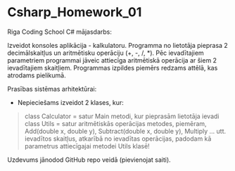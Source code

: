 # Csharp_Homework_01
Riga Coding School C# mājasdarbs:

Izveidot konsoles aplikācija - kalkulatoru.
Programma no lietotāja pieprasa 2 decimālskaitļus un aritmētisku operāciju (+, -, /, *).
Pēc ievadītajiem parametriem programmai jāveic attiecīga aritmētiskā operācija ar šiem 2 ievadītajiem skaitļiem.
Programmas izpildes piemērs redzams attēlā, kas atrodams pielikumā.

Prasības sistēmas arhitektūrai:
- Nepieciešams izveidot 2 klases, kur:
 > class Calculator = satur Main metodi, kur pieprasām lietotāja ievadi
 > class Utils = satur aritmētiskās operācijas metodes, piemēram, Add(double x, double y), Subtract(double x, double y), Multiply ... utt.
 > ievadītos skaitļus, atkarībā no ievadītas operācijas, padodam kā parametrus attiecīgajai metodei Utils klasē!

Uzdevums jānodod GitHub repo veidā (pievienojat saiti).
